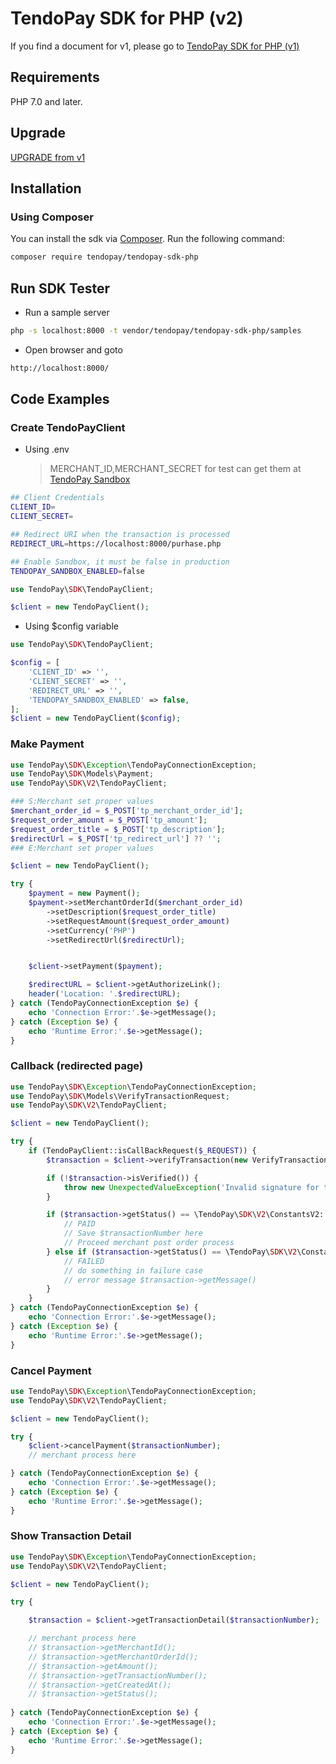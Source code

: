 # TendoPay SDK for PHP (v2)

If you find a document for v1, please go to [TendoPay SDK for PHP (v1)](./README_v1.md)

## Requirements

PHP 7.0 and later.

## Upgrade

[UPGRADE from v1](./UPGRADE.md)

## Installation

### Using Composer

You can install the sdk via [Composer](http://getcomposer.org/). Run the following command:

```bash
composer require tendopay/tendopay-sdk-php
```

## Run SDK Tester

- Run a sample server
```bash
php -s localhost:8000 -t vendor/tendopay/tendopay-sdk-php/samples
```

- Open browser and goto
```bash
http://localhost:8000/
```

## Code Examples

### Create TendoPayClient

- Using .env
  > MERCHANT_ID,MERCHANT_SECRET for test can get them at [TendoPay Sandbox](https://sandbox.tendopay.ph)

```bash
## Client Credentials
CLIENT_ID=
CLIENT_SECRET=

## Redirect URI when the transaction is processed 
REDIRECT_URL=https://localhost:8000/purhase.php

## Enable Sandbox, it must be false in production
TENDOPAY_SANDBOX_ENABLED=false
```

```php
use TendoPay\SDK\TendoPayClient;

$client = new TendoPayClient();
```

- Using $config variable

```php
use TendoPay\SDK\TendoPayClient;

$config = [
    'CLIENT_ID' => '',
    'CLIENT_SECRET' => '',
    'REDIRECT_URL' => '',
    'TENDOPAY_SANDBOX_ENABLED' => false,
];
$client = new TendoPayClient($config);
```


### Make Payment

```php
use TendoPay\SDK\Exception\TendoPayConnectionException;
use TendoPay\SDK\Models\Payment;
use TendoPay\SDK\V2\TendoPayClient;

### S:Merchant set proper values
$merchant_order_id = $_POST['tp_merchant_order_id'];
$request_order_amount = $_POST['tp_amount'];
$request_order_title = $_POST['tp_description'];
$redirectUrl = $_POST['tp_redirect_url'] ?? '';
### E:Merchant set proper values

$client = new TendoPayClient();

try {
    $payment = new Payment();
    $payment->setMerchantOrderId($merchant_order_id)
        ->setDescription($request_order_title)
        ->setRequestAmount($request_order_amount)
        ->setCurrency('PHP')
        ->setRedirectUrl($redirectUrl);


    $client->setPayment($payment);

    $redirectURL = $client->getAuthorizeLink();
    header('Location: '.$redirectURL);
} catch (TendoPayConnectionException $e) {
    echo 'Connection Error:'.$e->getMessage();
} catch (Exception $e) {
    echo 'Runtime Error:'.$e->getMessage();
}
```

### Callback (redirected page)

```php
use TendoPay\SDK\Exception\TendoPayConnectionException;
use TendoPay\SDK\Models\VerifyTransactionRequest;
use TendoPay\SDK\V2\TendoPayClient;

$client = new TendoPayClient();

try {
    if (TendoPayClient::isCallBackRequest($_REQUEST)) {
        $transaction = $client->verifyTransaction(new VerifyTransactionRequest($_REQUEST));

        if (!$transaction->isVerified()) {
            throw new UnexpectedValueException('Invalid signature for the verification');
        }

        if ($transaction->getStatus() == \TendoPay\SDK\V2\ConstantsV2::STATUS_SUCCESS) {
            // PAID
            // Save $transactionNumber here
            // Proceed merchant post order process
        } else if ($transaction->getStatus() == \TendoPay\SDK\V2\ConstantsV2::STATUS_FAILURE) {
            // FAILED
            // do something in failure case
            // error message $transaction->getMessage()
        }       
    }
} catch (TendoPayConnectionException $e) {
    echo 'Connection Error:'.$e->getMessage();
} catch (Exception $e) {
    echo 'Runtime Error:'.$e->getMessage();
}
```

### Cancel Payment

```php
use TendoPay\SDK\Exception\TendoPayConnectionException;
use TendoPay\SDK\V2\TendoPayClient;

$client = new TendoPayClient();

try {
    $client->cancelPayment($transactionNumber);
    // merchant process here

} catch (TendoPayConnectionException $e) {
    echo 'Connection Error:'.$e->getMessage();
} catch (Exception $e) {
    echo 'Runtime Error:'.$e->getMessage();
}
```


### Show Transaction Detail

```php
use TendoPay\SDK\Exception\TendoPayConnectionException;
use TendoPay\SDK\V2\TendoPayClient;

$client = new TendoPayClient();

try {

    $transaction = $client->getTransactionDetail($transactionNumber);

    // merchant process here
    // $transaction->getMerchantId();
    // $transaction->getMerchantOrderId();
    // $transaction->getAmount();
    // $transaction->getTransactionNumber();
    // $transaction->getCreatedAt();
    // $transaction->getStatus();
    
} catch (TendoPayConnectionException $e) {
    echo 'Connection Error:'.$e->getMessage();
} catch (Exception $e) {
    echo 'Runtime Error:'.$e->getMessage();
}
```
